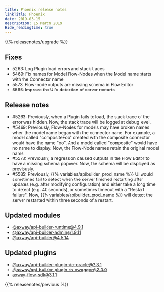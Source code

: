 ```yaml
---
title: Phoenix release notes
linkTitle: Phoenix
date: 2019-03-15
description: 15 March 2019
Hide_readingtime: true
---
```


{{% releasenotes/upgrade %}}
## Fixes

* 5263: Log Plugin load errors and stack traces
* 5469: Fix names for Model Flow-Nodes when the Model name starts with the Connector name
* 5573: Flow-node outputs are missing schema in Flow Editor
* 5585: Improve the UI's detection of server restarts

## Release notes

* #5263: Previously, when a Plugin fails to load, the stack trace of the error was hidden. Now, the stack trace will be logged at debug level.
* #5469: Previously, Flow-Nodes for models may have broken names when the model name began with the connector name. For example, a model called "compositeFoo" created with the composite connector would have the name "oo". And a model called "composite" would have no name to display. Now, the Flow-Node names retain the original model name.
* #5573: Previously, a regression caused outputs in the Flow Editor to have a missing schema popover. Now, the schema will be displayed as previously.
* #5585: Previously, {{% variables/apibuilder_prod_name %}} UI would sometimes fail to detect when the server finished restarting after updates (e.g. after modifying configuration) and either take a long time to detect (e.g. 40 seconds), or sometimes timeout with a "Restart failure". Now, {{% variables/apibuilder_prod_name %}} will detect the server restarted within three seconds of a restart.

## Updated modules

* [@axway/api-builder-runtime@4.9.1](https://www.npmjs.com/package/@axway/api-builder-runtime/v/4.9.1)
* [@axway/api-builder-admin@1.9.11](https://www.npmjs.com/package/@axway/api-builder-admin/v/1.9.11)
* [@axway/api-builder@4.5.14](https://www.npmjs.com/package/@axway/api-builder/v/4.5.14)

## Updated plugins

* [@axway/api-builder-plugin-dc-oracle@2.3.1](https://www.npmjs.com/package/@axway/api-builder-plugin-dc-oracle/v/2.3.1)
* [@axway/api-builder-plugin-fn-swagger@2.3.0](https://www.npmjs.com/package/@axway/api-builder-plugin-fn-swagger/v/2.3.0)
* [axway-flow-sdk@3.1.1](https://www.npmjs.com/package/axway-flow-sdk/v/3.1.1)


{{% releasenotes/previous %}}
